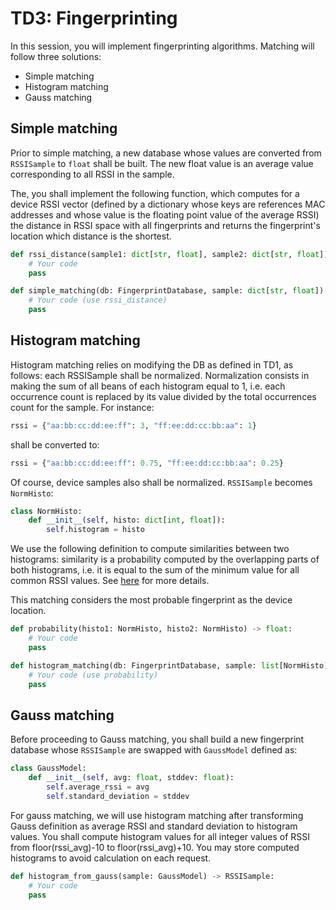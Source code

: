 # TD3: Fingerprinting

In this session, you will implement fingerprinting algorithms. Matching will follow three solutions:

- Simple matching
- Histogram matching
- Gauss matching

## Simple matching

Prior to simple matching, a new database whose values are converted from `RSSISample` to `float` shall be built. The new float value is an average value corresponding to all RSSI in the sample.

The, you shall implement the following function, which computes for a device RSSI vector (defined by a dictionary whose keys are references MAC addresses and whose value is the floating point value of the average RSSI) the distance in RSSI space with all fingerprints and returns the fingerprint's location which distance is the shortest.

```python
def rssi_distance(sample1: dict[str, float], sample2: dict[str, float]) -> float:
	# Your code
	pass

def simple_matching(db: FingerprintDatabase, sample: dict[str, float]) -> Location:
	# Your code (use rssi_distance)
	pass
```

## Histogram matching

Histogram matching relies on modifying the DB as defined in TD1, as follows: each RSSISample shall be normalized. Normalization consists in making the sum of all beans of each histogram equal to 1, i.e. each occurrence count is replaced by its value divided by the total occurrences count for the sample. For instance:

```python
rssi = {"aa:bb:cc:dd:ee:ff": 3, "ff:ee:dd:cc:bb:aa": 1}
```

shall be converted to:

```python
rssi = {"aa:bb:cc:dd:ee:ff": 0.75, "ff:ee:dd:cc:bb:aa": 0.25}
```

Of course, device samples also shall be normalized. `RSSISample` becomes `NormHisto`:

```python
class NormHisto:
	def __init__(self, histo: dict[int, float]):
		self.histogram = histo
```

We use the following definition to compute similarities between two histograms: similarity is a probability computed by the overlapping parts of both histograms, i.e. it is equal to the sum of the minimum value for all common RSSI values. See [here](https://www.youtube.com/watch?v=MW9qRgAtiX0) for more details.

This matching considers the most probable fingerprint as the device location.

```python
def probability(histo1: NormHisto, histo2: NormHisto) -> float:
	# Your code
	pass

def histogram_matching(db: FingerprintDatabase, sample: list[NormHisto]) -> Location:
	# Your code (use probability)
	pass
```

## Gauss matching

Before proceeding to Gauss matching, you shall build a new fingerprint database whose `RSSISample` are swapped with `GaussModel` defined as:

```python
class GaussModel:
	def __init__(self, avg: float, stddev: float):
		self.average_rssi = avg
		self.standard_deviation = stddev
```

For gauss matching, we will use histogram matching after transforming Gauss definition as average RSSI and standard deviation to histogram values. You shall compute histogram values for all integer values of RSSI from floor(rssi_avg)-10 to floor(rssi_avg)+10. You may store computed histograms to avoid calculation on each request.

```python
def histogram_from_gauss(sample: GaussModel) -> RSSISample:
	# Your code
	pass
```
